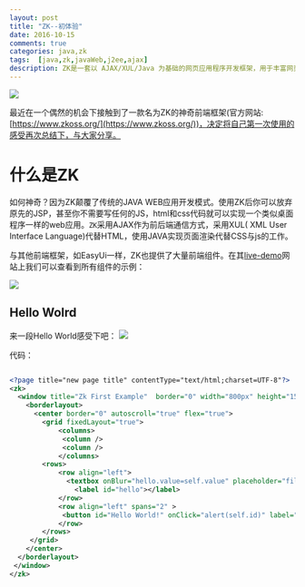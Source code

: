 ```yaml
---
layout: post
title: "ZK--初体验"
date: 2016-10-15
comments: true
categories: java,zk
tags:  [java,zk,javaWeb,j2ee,ajax]
description: ZK是一套以 AJAX/XUL/Java 为基础的网页应用程序开发框架，用于丰富网页应用程序的使用界面。最大的好处是，在设计AJAX网络应用程序时，轻松简便的操作就像设计桌面程序一样。 ZK包含了一个以AJAX为基础、事件驱动（event-driven）、高互动性的引擎，同时还提供了丰富多样、可重复使用的XUL与HTML组件，以及以 XML 为基础的使用界面设计语言 ZK User-interfaces Markup Language (ZUML)。
---
```


![](http://7xrvdu.com1.z0.glb.clouddn.com/ZK-logo.png)

最近在一个偶然的机会下接触到了一款名为ZK的神奇前端框架(官方网站:[https://www.zkoss.org/](https://www.zkoss.org/))，决定将自己第一次使用的感受再次总结下，与大家分享。


# 什么是ZK

如何神奇？因为ZK颠覆了传统的JAVA WEB应用开发模式。使用ZK后你可以放弃原先的JSP，甚至你不需要写任何的JS，html和css代码就可以实现一个类似桌面程序一样的web应用。`ZK`采用AJAX作为前后端通信方式，采用XUL(  XML User Interface Language)代替HTML，使用JAVA实现页面渲染代替CSS与js的工作。

与其他前端框架，如EasyUi一样，ZK也提供了大量前端组件。在其[live-demo](https://www.zkoss.org/zkdemo/ "live-demo")网站上我们可以查看到所有组件的示例：

![](http://7xrvdu.com1.z0.glb.clouddn.com/ZK_DEMO.gif)

## Hello Wolrd

来一段Hello World感受下吧：
![](http://7xrvdu.com1.z0.glb.clouddn.com/zk-HelloWorld.gif)

代码：
``` xml

<?page title="new page title" contentType="text/html;charset=UTF-8"?>
<zk>
  <window title="Zk First Example"  border="0" width="800px" height="150px" sizable="true">
	<borderlayout>
	  <center border="0" autoscroll="true" flex="true">
		<grid fixedLayout="true">
			<columns>
			 <column />
			 <column />
			</columns>
		<rows>
			<row align="left">
			  <textbox onBlur="hello.value=self.value" placeholder="fill something here" />
				<label id="hello"></label>	
			</row>
			<row align="left" spans="2" >
			 <button id="Hello World!" onClick="alert(self.id)" label="alert Hello world" />
			</row>
		</rows>
	 </grid>
    </center>
  </borderlayout>
 </window>
</zk>

```
